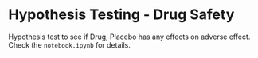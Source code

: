 # Hypothesis Testing - Drug Safety
Hypothesis test to see if Drug, Placebo has any effects on adverse effect.<br>
Check the `notebook.ipynb` for details.
